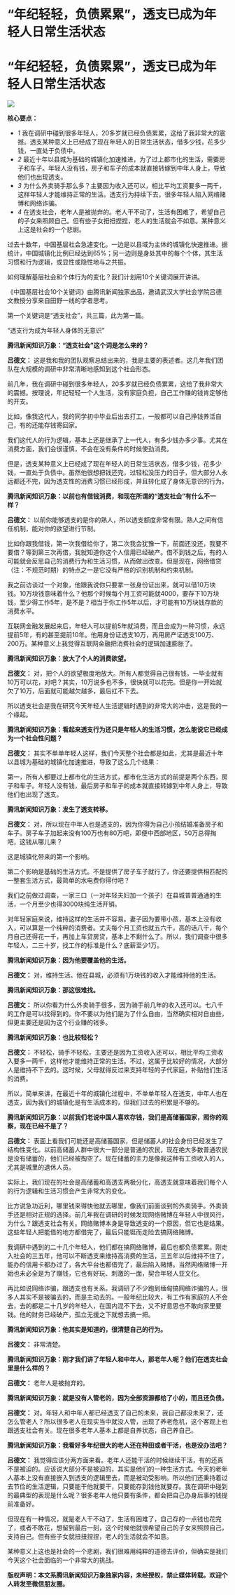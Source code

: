 # “年纪轻轻，负债累累”，透支已成为年轻人日常生活状态

# “年纪轻轻，负债累累”，透支已成为年轻人日常生活状态

![](https://inews.gtimg.com/news_bt/OKJZgaYRhYzzliTsyBCnldEBbLOjFCOA1iRWmGC66cVrUAA/1000)

**核心要点：**

  * _1_ 我在调研中碰到很多年轻人，20多岁就已经负债累累，这给了我非常大的震撼。透支某种意义上已经成了现在年轻人的日常生活状态，借多少钱，花多少钱，一直处于负债中。
  * _2_ 最近十年以县城为基础的城镇化加速推进，为了过上都市化的生活，需要房子和车子。年轻人没有钱，房子和车子的成本就直接转嫁到中年人身上，导致他们也出现透支。
  * _3_ 为什么外卖骑手那么多？主要因为收入还可以，相比平均工资要多一两千，这样年轻人才能维持正常的生活。透支行为持续下去，很多年轻人陷入网络赌博和网络诈骗。
  * _4_ 在透支社会，老年人是被抛弃的。老人干不动了，生活有困难了，希望自己的子女来照顾自己。但有些子女扭扭捏捏，老人的生活就会不如意。某种意义上这是社会的一个悲剧。

过去十数年，中国基层社会急遽变化。一边是以县域为主体的城镇化快速推进。据统计，中国城镇化比例已经达到65%；另一边则是身处其中的每个个体，其生活习惯和行为逻辑，或显性或隐性地与之共振。

如何理解基层社会和个体行为的变化？我们计划用10个关键词展开讲讲。

《中国基层社会10个关键词》由腾讯新闻独家出品，邀请武汉大学社会学院吕德文教授分享来自田野一线的学者思考。

第一个关键词是“透支社会”，共三篇，此为第一篇。

“透支行为成为年轻人身体的无意识”

**腾讯新闻知识万象：“透支社会”这个词是怎么来的？**

**吕德文：** 这是我和我的团队观察总结出来的，我是主要的表述者。这几年我们团队在大规模的调研中非常清晰地感知到这个社会形态。

前几年，我在调研中碰到很多年轻人，20多岁就已经负债累累，这给了我非常大的震撼。按理说，年纪轻轻一个人生活，没有家庭负担，自己工作赚的钱肯定够他的开支。

比如，像我这代人，我的同学初中毕业后出去打工，一般都可以自己挣钱养活自己，有的还能存钱寄回家。

我们这代人的行为逻辑，基本上还是继承了上一代人，有多少钱办多少事。尤其在消费方面，我们会很谨慎，不会在没有条件的时候使劲消费。

但是，透支某种意义上已经成了现在年轻人的日常生活状态，借多少钱，花多少钱，一直处于负债中。虽然他很想把钱还完，过轻松没压力的日子，但大部分人永远都还不完，因为透支性的消费习惯已经形成，并且转化成了身体无意识的行为。

**腾讯新闻知识万象：以前也有借钱消费，和现在所谓的“透支社会”有什么不一样？**

**吕德文：** 以前你能够透支的是你的熟人，所以透支额度非常有限。熟人之间有信任机制，能对你的欲望进行节制。

比如你跟我借钱，第一次我借给你了，第二次我会犹豫一下，前面还没还，我要不要借？等到第三次再借，我就知道你这个人信用已经破产。借不到钱之后，有的人可能就会反思自己的消费行为和生活习惯，从而做出改变。但是现在，网络借贷（注：不规范时期）的特点之一是它没有严格的识别机制和约束机制。

我之前访谈过一个对象，他跟我说你只要拿一张身份证出来，就可以借10万块钱。10万块钱意味着什么？他那个时候每个月工资可能就4000，要存下10万块钱，至少得工作5年，是不是？相当于你工作5年以后，才可能有10万块钱存款的消费水平。

互联网金融发展起来后，年轻人可以提前5年就消费，而且会成为一种习惯，永远提前5年，有的甚至提前10年。他用身份证透支10万，再用房产证透支100万、200万。某种意义上我觉得互联网金融把消费社会的逻辑加速膨胀了。

**腾讯新闻知识万象：放大了个人的消费欲望。**

**吕德文：**
对，把个人的欲望极度地放大。所有人都觉得自己很有钱，一毕业就有10万可以花，对吧？其实，10万说多也不多，很快就可以花完。但是你一开始就欠了10万，后面就可能越欠越多，最后扛不下去。

所以透支社会是我在研究今天年轻人生活逻辑时遇到的非常大的冲击，这是我的一个缘起。

**腾讯新闻知识万象：看起来透支行为还只是年轻人的生活习惯，怎么能说它已经成为一个社会性问题？**

**吕德文：** 其实不单单年轻人这样，我们今天整个社会都是如此，尤其是最近十年以县城为基础的城镇化加速推进，导致了这么几个结果：

第一，所有人都要过上都市化的生活方式，都市化生活方式的前提是两个东西，房子和车子。年轻人没有钱，最后房子和车子的成本就直接转嫁到中年人身上，导致他们也出现了透支。

**腾讯新闻知识万象：发生了透支转移。**

**吕德文：**
对，所以现在中年人也是透支的，因为你得为自己小孩结婚准备房子和车子。房子车子加起来没有100万也有80万吧，即便中西部地区，50万总得掏吧，这钱从哪儿来？

这是城镇化带来的第一个影响。

第二个影响是基础的生活方式。不是提供了房子车子就行了，你还要提供相匹配的一整套生活方式，最简单的水电费你得付吧？

我们之前做过调查，一家三口（一对年轻夫妇加一个孩子）在县城普普通通的生活，一个月至少也得3000块纯生活开销。

对年轻家庭来说，维持这样的生活并不容易。妻子因为要带小孩，基本上没有收入，可以算是一个纯粹的消费者。丈夫每个月工资也就五六千，高的话八千，每个月自己还得花一千，再加上车贷房贷，基本上不剩什么了。所以，我们调查中很多年轻人，二三十岁，找工作的标准是什么？底薪至少1万。

**腾讯新闻知识万象：因为他要覆盖他的生活。**

**吕德文：** 对，维持生活。他在县城，必须有1万块钱的收入才能维持他的生活。

**腾讯新闻知识万象：那这很难找。**

**吕德文：**
所以你看为什么外卖骑手很多，因为骑手前几年的收入还可以。七八千的工作是可以找得到的。你不要以为他们是为了什么自由，当然确实相对自由些，但更主要还是因为这个行业赚的钱多。

**腾讯新闻知识万象：也比较轻松？**

**吕德文：**
不轻松，骑手不轻松，主要还是因为工资收入还可以，相比平均工资收入要多一两千，这样他才能维持正常的生活。不过，这属于比较好的情况，大部分人是维持不下去的。这时候，父母就得反过来支持年轻的子代家庭，补贴他们生活的消费。

所以，简单来讲，在最近十年的城镇化过程中，不单单年轻人在透支，中年人也在透支，因为我们的城镇化是有生活成本的，但我们过去的积累是不够的。

**腾讯新闻知识万象：以前我们老说中国人喜欢存钱，我们是高储蓄国家，照你的观察，现在已经不是了？**

**吕德文：**
表面上看我们可能还是高储蓄国家，但是储蓄人的社会身份已经发生了结构性变化。以前高储蓄人群中很大一部分是普通的农民，现在绝大多数普通农民是没有储蓄的，他们已经被掏空了。现在储蓄的主力是像我这种有工资收入的人，尤其是城里的退休人员。

实际上，我们现在的社会是高储蓄和高透支两极分化，高透支就意味着我们每个人的行为逻辑和生活习惯会产生非常大的变化。

比方说急功近利，哪里钱来得快他就去哪里，像我们前面谈到的外卖骑手。外卖骑手还是相对正规的选择。前几年我在调研的时候发现网络赌博在年轻人中很风行，为什么？跟透支社会有关。网络赌博本身是导致透支的一个原因，但它也是结果。这些年轻人把能借的地方都借完了，最后只能铤而走险去搞网络赌博。

我调研中遇到的二十几个年轻人，他们都在搞网络赌博，最后也都负债累累。刚走入社会的三五年，他可以不断透支来维持高消费的生活，三五年以后维持不住了，能办的信用卡都办过了，各大平台也都借完了，最后陷入赌博。当然网络赌博一开始也未必全是为了赚钱，它也有好玩、刺激的一面，契合年轻人亚文化。

再比如说网络诈骗，跟透支也有关系。我调研了不少跑到缅甸搞网络诈骗的人，很多人其实不是被骗去的，而是主动去的。一般年纪比较大，有工作有家庭的人不会去，去的都是二十几岁的年轻人，在国内混不下去，又不好意思也不敢向家里要钱。他的财务已经破产，孤立无援之下就想去搞一把。

**腾讯新闻知识万象：他其实是知道的，很清楚自己的行为。**

**吕德文：** 非常清楚。

**腾讯新闻知识万象：刚才我们讲了年轻人和中年人，那老年人呢？他们在透支社会里是什么样的？**

**吕德文：** 老年人是被抛弃的。

**腾讯新闻知识万象：就是没有人管老的，因为全部资源都给了小的，而且还负债。**

**吕德文：**
对。年轻人和中年人都已经透支了自己的未来，我自己都没未来了，还怎么管老人？所以很多老人在现实当中就没人管，出现了养老危机，这个客观上也跟透支社会有关。现在很多老年人基本上都是自养状态，自己养自己。

**腾讯新闻知识万象：我看好多年纪很大的老人还在种田或者干活，也是没办法吧？**

**吕德文：**
我觉得应该分两方面来看。老年人还能干活的时候继续干活，有的还真不是被迫的。应该说大部分不是被迫的，其实是他们的一种生活方式。今天的老年人基本上没有直接嵌入到透支的逻辑里去，而是被动受影响。所以他们还秉持着过去节俭的生活逻辑，只要能干他就要干，只要能存到钱他就要存。我在调研中碰到的最典型的表现是什么呢？很多老年人他只要有条件，都会把自己办身后事的钱提前准备好。

但现在有一种情况，就是老人干不动了，生活有困难了，自己存的一点钱也花完了，或者不敢花，想留到最后一刻，这个时候他就很希望自己的子女来照顾自己，支持自己。但有些子女就扭扭捏捏，老人的生活就会不如意。

某种意义上这也是社会的一个悲剧，我们很难用纯粹的道德去评价，但确实是我们今天这个社会面临的一个非常大的挑战。

**版权声明：本文系腾讯新闻知识万象独家内容，未经授权，禁止媒体转载。欢迎个人转发至微信朋友圈。**

